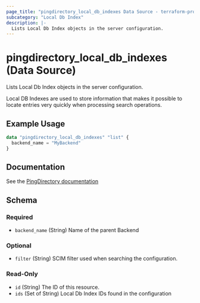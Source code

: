 ```yaml
---
page_title: "pingdirectory_local_db_indexes Data Source - terraform-provider-pingdirectory"
subcategory: "Local Db Index"
description: |-
  Lists Local Db Index objects in the server configuration.
---
```


# pingdirectory_local_db_indexes (Data Source)

Lists Local Db Index objects in the server configuration.

Local DB Indexes are used to store information that makes it possible to locate entries very quickly when processing search operations.

## Example Usage

```terraform
data "pingdirectory_local_db_indexes" "list" {
  backend_name = "MyBackend"
}
```

## Documentation
See the [PingDirectory documentation](https://docs.pingidentity.com/r/en-us/pingdirectory-93/pd_ds_manage_local_db_indexes)

<!-- schema generated by tfplugindocs -->
## Schema

### Required

- `backend_name` (String) Name of the parent Backend

### Optional

- `filter` (String) SCIM filter used when searching the configuration.

### Read-Only

- `id` (String) The ID of this resource.
- `ids` (Set of String) Local Db Index IDs found in the configuration

